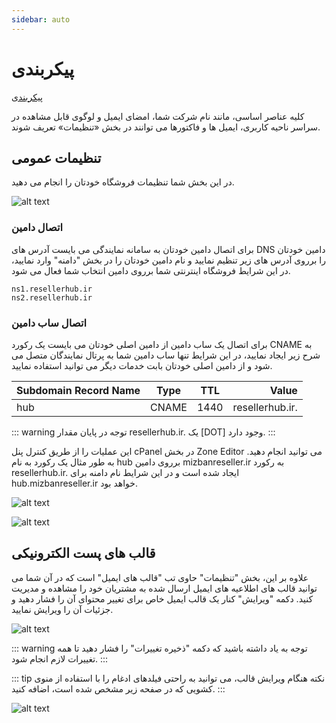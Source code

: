 ```yaml
---
sidebar: auto
---
```


# پیکربندی

[پیکربندی](https://www.resellerhub.ir/index.php?m=ResellersCenter&mg-page=configuration)

کلیه عناصر اساسی، مانند نام شرکت شما، امضای ایمیل و لوگوی قابل مشاهده در سراسر ناحیه کاربری، ایمیل ها و فاکتورها می توانند در بخش «تنظیمات» تعریف شوند.




## تنظیمات عمومی

در این بخش شما تنظیمات فروشگاه خودتان را انجام می دهید.

![alt text](/img/config.png)


### اتصال دامین

برای اتصال دامین خودتان به سامانه نمایندگی می بایست آدرس های DNS دامین خودتان را برروی آدرس های زیر تنظیم نمایید و نام دامین خودتان را در بخش "دامنه" وارد نمایید، در این شرایط فروشگاه اینترنتی شما برروی دامین انتخاب شما فعال می شود. 

```
ns1.resellerhub.ir
ns2.resellerhub.ir
```

### اتصال ساب دامین

برای اتصال یک ساب دامین از دامین اصلی خودتان می بایست یک رکورد CNAME به شرح زیر ایجاد نمایید، در این شرایط تنها ساب دامین شما به پرتال نمایندگان متصل می شود و از دامین اصلی خودتان بابت خدمات دیگر می توانید استفاده نمایید.

| Subdomain Record Name |   Type   | TTL  |    Value   |
| ------------- |:-------------:|:-----:| -----: |     
| hub      | CNAME | 1440 | resellerhub.ir. |

::: warning توجه
در پایان مقدار resellerhub.ir. یک [DOT] وجود دارد.
:::

این عملیات را از طریق کنترل پنل cPanel در بخش Zone Editor می توانید انجام دهید. به طور مثال یک رکورد به نام hub برروی دامین mizbanreseller.ir به رکورد resellerhub.ir. ایجاد شده است و در این شرایط نام دامنه برای hub.mizbanreseller.ir خواهد بود.

![alt text](/img/cname1.png)

![alt text](/img/cname2.png)

## قالب های پست الکترونیکی

علاوه بر این، بخش "تنظیمات" حاوی تب "قالب های ایمیل" است که در آن شما می توانید قالب های اطلاعیه های ایمیل ارسال شده به مشتریان خود را مشاهده و مدیریت کنید. دکمه "ویرایش" کنار یک قالب ایمیل خاص برای تغییر محتوای آن را فشار دهید و جزئیات آن را ویرایش نمایید.

![alt text](/img/config2.png)

::: warning توجه
به یاد داشته باشید که دکمه "ذخیره تغییرات" را فشار دهید تا همه تغییرات لازم انجام شود.
:::

::: tip نکته
هنگام ویرایش قالب، می توانید به راحتی فیلدهای ادغام را با استفاده از منوی کشویی که در صفحه زیر مشخص شده است، اضافه کنید.
:::

![alt text](/img/config3.png)